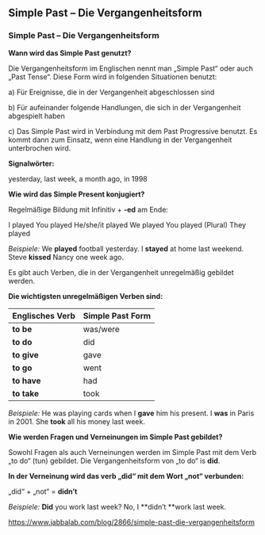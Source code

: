 ## Simple Past – Die Vergangenheitsform

### Simple Past – Die Vergangenheitsform

**Wann wird das Simple Past genutzt?**

Die Vergangenheitsform im Englischen nennt man „Simple Past“ oder auch „Past Tense“. Diese Form wird in folgenden Situationen benutzt:

a) Für Ereignisse, die in der Vergangenheit abgeschlossen sind

b) Für aufeinander folgende Handlungen, die sich in der Vergangenheit abgespielt haben

c) Das Simple Past wird in Verbindung mit dem Past Progressive benutzt. Es kommt dann zum Einsatz, wenn eine Handlung in der Vergangenheit unterbrochen wird.

**Signalwörter:**

yesterday, last week, a month ago, in 1998

**Wie wird das Simple Present konjugiert?**

Regelmäßige Bildung mit Infinitiv + **-ed** am Ende:

I played
You played
He/she/it played
We played
You played (Plural)
They played

*Beispiele:*
We **played** football yesterday.
I **stayed** at home last weekend.
Steve **kissed** Nancy one week ago.

Es gibt auch Verben, die in der Vergangenheit unregelmäßig gebildet werden.

**Die wichtigsten unregelmäßigen Verben sind:**

| **Englisches Verb** | **Simple Past Form** |
| ------------------- | -------------------- |
| **to be**           | was/were             |
| **to do**           | did                  |
| **to give**         | gave                 |
| **to go**           | went                 |
| **to have**         | had                  |
| **to take**         | took                 |

*Beispiele:*
He was playing cards when I **gave** him his present.
I **was** in Paris in 2001.
She **took** all his money last week.

**Wie werden Fragen und Verneinungen im Simple Past gebildet?**

Sowohl Fragen als auch Verneinungen werden im Simple Past mit dem Verb „to do“ (tun) gebildet. Die Vergangenheitsform von „to do“ is **did**.

**In der Verneinung wird das verb „did“ mit dem Wort „not“ verbunden:**

„did“ + „not“ = **didn’t**

*Beispiele:*
**Did** you work last week?
No, I **didn’t **work last week.



https://www.jabbalab.com/blog/2866/simple-past-die-vergangenheitsform